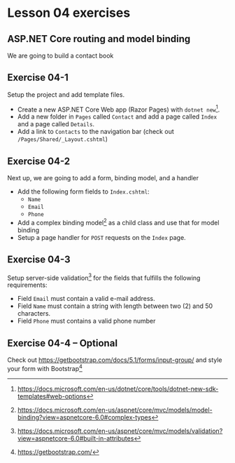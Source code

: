 # Lesson 04 exercises
## ASP.NET Core routing and model binding
We are going to build a contact book

## Exercise 04-1
Setup the project and add template files.

- Create a new ASP.NET Core Web app (Razor Pages) with `dotnet new`[^1].
- Add a new folder in `Pages` called `Contact` and add a page called `Index` and a page called `Details`.
- Add a link to `Contacts` to the navigation bar (check out `/Pages/Shared/_Layout.cshtml`)

## Exercise 04-2
Next up, we are going to add a form, binding model, and a handler

- Add the following form fields to `Index.cshtml`:
  - `Name`
  - `Email`
  - `Phone`
- Add a complex binding model[^3] as a child class and use that for model binding
- Setup a page handler for `POST` requests on the `Index` page.

## Exercise 04-3
Setup server-side validation[^2] for the fields that fulfills the following requirements:
- Field `Email` must contain a valid e-mail address.
- Field `Name` must contain a string with length between two (2) and 50 characters.
- Field `Phone` must contains a valid phone number

## Exercise 04-4 – Optional
Check out https://getbootstrap.com/docs/5.1/forms/input-group/ and style your form with Bootstrap[^4]


[^1]: https://docs.microsoft.com/en-us/dotnet/core/tools/dotnet-new-sdk-templates#web-options
[^2]: https://docs.microsoft.com/en-us/aspnet/core/mvc/models/validation?view=aspnetcore-6.0#built-in-attributes
[^3]: https://docs.microsoft.com/en-us/aspnet/core/mvc/models/model-binding?view=aspnetcore-6.0#complex-types
[^4]: https://getbootstrap.com/